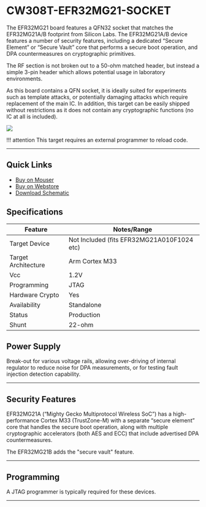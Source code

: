 # CW308T-EFR32MG21-SOCKET

The EFR32MG21 board features a QFN32 socket that matches the EFR32MG21A/B footprint from Silicon Labs. The EFR32MG21A/B device features a number of security features, including a dedicated “Secure Element” or “Secure Vault” core that performs a secure boot operation, and DPA countermeasures on cryptographic primitives.

The RF section is not broken out to a 50-ohm matched header, but instead a simple 3-pin header which allows potential usage in laboratory environments.

As this board contains a QFN socket, it is ideally suited for experiments such as template attacks, or potentially damaging attacks which require replacement of the main IC. In addition, this target can be easily shipped without restrictions as it does not contain any cryptographic functions (no IC at all is included).

![](Images/NAE-CW308-EFR32MG21-SOCKET_web.jpg)

!!! attention
    This target requires an external programmer to reload code.

---

## Quick Links

* [Buy on Mouser](https://www.mouser.com/Search/Refine?Keyword=NAE-CW308T-EFR32MG21-SOCKET)
* [Buy on Webstore](http://store.newae.com/efr32mg21-with-32qfn-socket-target-for-cw308/)
* [Download Schematic](https://github.com/newaetech/chipwhisperer-target-cw308t/raw/main/CW308T_EFR32MG21_SOCKET/NAE-CW308T-EFR32MG21-SOCKET_Schematic.PDF)

## Specifications

| Feature | Notes/Range |
|---------|----------|
| Target Device | Not Included (fits EFR32MG21A010F1024 etc) |
| Target Architecture | Arm Cortex M33 |
| Vcc | 1.2V |
| Programming | JTAG |
| Hardware Crypto | Yes |
| Availability | Standalone |
| Status | Production |
| Shunt | 22-ohm |

## Power Supply

Break-out for various voltage rails, allowing over-driving of internal regulator to reduce noise for DPA measurements, or for testing fault injection detection capability.

---

## Security Features

EFR32MG21A (“Mighty Gecko Multiprotocol Wireless SoC”) has a high-performance Cortex M33 (TrustZone-M) with  a separate “secure element” core that handles the secure boot operation, along with multiple cryptographic accelerators (both AES and ECC) that include advertised DPA countermeasures.

The EFR32MG21B adds the "secure vault" feature.

---

## Programming

A JTAG programmer is typically required for these devices.

---

